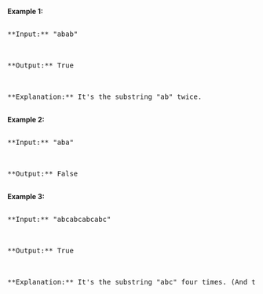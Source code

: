 
**Example 1:**<br />
<pre>
**Input:** "abab"

**Output:** True

**Explanation:** It's the substring "ab" twice.
</pre>


**Example 2:**<br />
<pre>
**Input:** "aba"

**Output:** False
</pre>


**Example 3:**<br />
<pre>
**Input:** "abcabcabcabc"

**Output:** True

**Explanation:** It's the substring "abc" four times. (And the substring "abcabc" twice.)
</pre>


